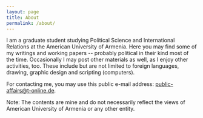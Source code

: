 ```yaml
---
layout: page
title: About
permalink: /about/
---
```


I am a graduate student studying Political Science and International Relations at the American University of Armenia. Here you may find some of my writings and working papers -- probably political in their kind most of the time. Occasionally I may post other materials as well, as I enjoy other activities, too. These include but are not limited to foreign languages, drawing, graphic design and scripting (computers).

For contacting me, you may use this public e-mail address: [public-affairs@t-online.de](mailto:public-affairs@t-online.de).

Note: The contents are mine and do not necessarily reflect the views of American University of Armenia or any other entity.
